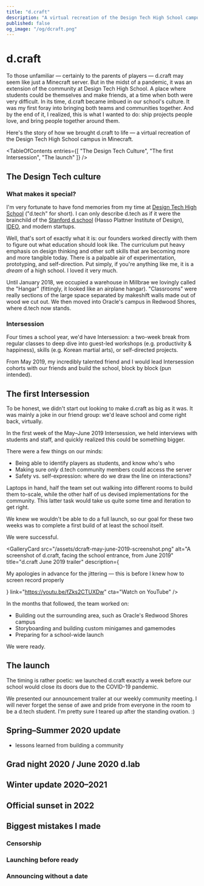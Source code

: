 ```yaml
---
title: "d.craft"
description: "A virtual recreation of the Design Tech High School campus in Minecraft, bringing students together in distanced times."
published: false
og_image: "/og/dcraft.png"
---
```


# d.craft

To those unfamiliar — certainly to the parents of players — d.craft may seem like just a Minecraft server. But in the midst of a pandemic, it was an extension of the community at Design Tech High School. A place where students could be themselves and make friends, at a time when both were very difficult. In its time, d.craft became imbued in our school's culture. It was my first foray into bringing both teams and communities together. And by the end of it, I realized, this is what I wanted to do: ship projects people love, and bring people together around them.

Here's the story of how we brought d.craft to life — a virtual recreation of the Design Tech High School campus in Minecraft.

<Spacer size={16} />

<GalleryCard
  src="/og/dcraft.png"
  alt="A screenshot of d.craft, facing the Design Tech High School front entrance"
/>

<Spacer size={16} />

<TableOfContents
  entries={[
    "The Design Tech Culture",
    "The first Intersession",
    "The launch"
  ]}
/>

<Spacer size={16} />

## The Design Tech culture

### What makes it special?

I'm very fortunate to have fond memories from my time at [Design Tech High School](https://designtechhighschool.org) ("d.tech" for short). I can only describe d.tech as if it were the brainchild of the [Stanford d.school](https://dschool.stanford.edu) (Hasso Plattner Institute of Design), [IDEO](https://ideo.com), and modern startups.

Well, that's sort of exactly what it is: our founders worked directly with them to figure out what education should look like. The curriculum put heavy emphasis on design thinking and other soft skills that are becoming more and more tangible today. There is a palpable air of experimentation, prototyping, and self-direction. Put simply, if you're anything like me, it is a *dream* of a high school. I loved it very much.

Until January 2018, we occupied a warehouse in Millbrae we lovingly called the "Hangar" (fittingly, it looked like an airplane hangar). "Classrooms" were really sections of the large space separated by makeshift walls made out of wood we cut out. We then moved into Oracle's campus in Redwood Shores, where d.tech now stands.

### Intersession

Four times a school year, we'd have Intersession: a two-week break from regular classes to deep dive into guest-led workshops (e.g. productivity & happiness), skills (e.g. Korean martial arts), or self-directed projects.

From May 2019, my incredibly talented friend <Mention name="Joss Ettrick" avatar="/avatars/joss.jpg" link="https://jossettrick.com" /> and I would lead Intersession cohorts with our friends and build the school, block by block (pun intended).

## The first Intersession

To be honest, we didn't start out looking to make d.craft as big as it was. It was mainly a joke in our friend group: we'd leave school and come right back, virtually.

In the first week of the May–June 2019 Intersession, we held interviews with students and staff, and quickly realized this could be something bigger.

<GalleryCard
  title="The team goes over considerations for building a safe online community with a d.tech staff member"
  src="/assets/dcraft-whiteboard-julie.JPG"
/>

There were a few things on our minds:

- Being able to identify players as students, and know who's who
- Making sure *only* d.tech community members could access the server
- Safety vs. self-expression: where do we draw the line on interactions?

<Spacer size={16} />

<GalleryCard
  src="/assets/dcraft-whiteboard.JPG"
  alt="The whiteboard at the end of one of our interviews with d.tech staff, discussing the considerations mentioned above"
/>

<Spacer size={16} />

Laptops in hand, half the team set out walking into different rooms to build them to-scale, while the other half of us devised implementations for the community. This latter task would take us quite some time and iteration to get right.

We knew we wouldn't be able to do a full launch, so our goal for these two weeks was to complete a first build of at least the school itself.

We were successful.

<GalleryCard
  src="/assets/dcraft-may-june-2019-screenshot.png"
  alt="A screenshot of d.craft, facing the school entrance, from June 2019"
  title="d.craft June 2019 trailer"
  description={<p>My apologies in advance for the jittering — this is before I knew how to screen record properly</p>}
  link="https://youtu.be/fZks2CTUXDw"
  cta="Watch on YouTube"
/>

<Spacer size={16} />

In the months that followed, the team worked on:

- Building out the surrounding area, such as Oracle's Redwood Shores campus
- Storyboarding and building custom minigames and gamemodes
- Preparing for a school-wide launch

<Spacer size={16} />

<Grid columns={3}>
  <GalleryCard
    src="/assets/dcraft-bedwars.png"
    alt="A screenshot of a custom-made Bedwars map on d.craft"
  />
  <GalleryCard
    src="/assets/dcraft-ctf.png"
    alt="A screenshot of a custom-made capture the flag map on d.craft"
  />
  <GalleryCard
    src="/assets/dcraft-factions-spawn.png"
    alt="A screenshot of a custom-made Factions map on d.craft"
  />
</Grid>

<Spacer size={16} />

We were ready.

## The launch

The timing is rather poetic: we launched d.craft exactly a week before our school would close its doors due to the COVID-19 pandemic.

We presented our announcement trailer at our weekly community meeting. I will never forget the sense of awe and pride from everyone in the room to be a d.tech student. I'm pretty sure I teared up after the standing ovation. :)

<GalleryCard
  src="/assets/dcraft-march-2020-screenshot.png"
  alt="A screenshot from March 2020 taken on d.craft of the school from above"
  title="d.craft March 2020 trailer"
  link="https://youtu.be/cG9HXfy7Gq8"
  cta="Watch on YouTube"
/>

<Spacer size={16} />

## Spring–Summer 2020 update

- lessons learned from building a community

## Grad night 2020 / June 2020 d.lab

## Winter update 2020–2021

## Official sunset in 2022

## Biggest mistakes I made

### Censorship

### Launching before ready

### Announcing without a date
